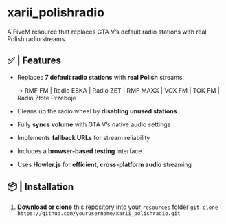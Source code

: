 # xarii_polishradio
A FiveM resource that replaces GTA V’s default radio stations
with real Polish radio streams.

## ✅ | Features
- Replaces **7 default radio stations** with **real Polish** streams:

    -> RMF FM | Radio ESKA | Radio ZET | RMF MAXX | VOX FM | TOK FM | Radio Złote Przeboje
- Cleans up the radio wheel by **disabling unused stations**
- Fully **syncs volume** with GTA V’s native audio settings
- Implements **fallback URLs** for stream reliability
- Includes a **browser-based testing** interface
- Uses **Howler.js** for **efficient, cross-platform audio** streaming

## 📦 | Installation
1. **Download or clone** this repository into your ``resources`` folder
``git clone https://github.com/yourusername/xarii_polishradio.git``
